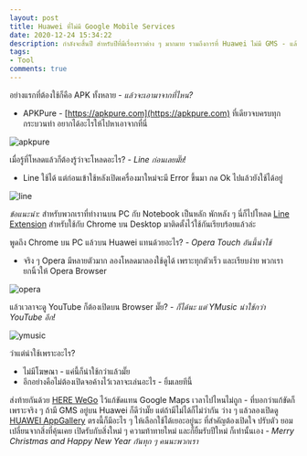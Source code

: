 ```yaml
---
layout: post
title: Huawei ที่ไม่มี Google Mobile Services
date: 2020-12-24 15:34:22
description: กำลังจะสิ้นปี สำหรับปีที่มีเรื่องราวต่าง ๆ มากมาย รวมถึงการที่ Huawei ไม่มี GMS - แล้วเราใช้อะไรแทนไปบ้าง?
tags:
- Tool
comments: true
---
```

อย่างแรกที่ต้องใช้ก็คือ APK ทั้งหลาย - *แล้วจะเอามาจากที่ไหน?*
- APKPure - [https://apkpure.com](https://apkpure.com) ที่เดียวจบครบทุกกระบวนท่า อยากได้อะไรให้ไปหาเอาจากที่นี่

![apkpure](https://res.cloudinary.com/sdees-reallife/image/upload/v1608799484/apkpure.png)

เมื่อรู้ที่โหลดแล้วก็ต้องรู้ว่าจะโหลดอะไร? - *Line ก่อนเลยมั๊ย!*
- Line ใช้ได้ แต่ก่อนเข้าใช้หลังเปิดเครื่องมาใหม่จะมี Error ขึ้นมา กด Ok ไปแล้วยังใช้ได้อยู่

![line](https://res.cloudinary.com/sdees-reallife/image/upload/v1608799784/line.png)

*ข้อแนะนำ:* สำหรับพวกเราที่ทำงานบน PC กับ Notebook เป็นหลัก พักหลัง ๆ นี่ก็ไปโหลด [Line Extension](https://chrome.google.com/webstore/detail/line/ophjlpahpchlmihnnnihgmmeilfjmjjc?hl=en) สำหรับใช้กับ Chrome บน Desktop มาติดตั้งไว้ใช้กันเรียบร้อยแล้วล่ะ

พูดถึง Chrome บน PC แล้วบน Huawei แทนด้วยอะไร? - *Opera Touch อันนี้น่าใช้*
- จริง ๆ Opera มีหลายตัวมาก ลองโหลดมาลองใช้ดูได้ เพราะทุกตัวเร็ว และเรียบง่าย พวกเรายกนิ้วให้ Opera Browser

![opera](https://res.cloudinary.com/sdees-reallife/image/upload/v1608801015/opera.png)

แล้วเวลาจะดู YouTube ก็ต้องเปิดบน Browser มั๊ย? - *ก็ได้นะ แต่ YMusic น่าใช้กว่า YouTube อีก!*

![ymusic](https://res.cloudinary.com/sdees-reallife/image/upload/v1608801893/ymusic.png)

ว่าแต่น่าใช้เพราะอะไร?
- ไม่มีโฆษณา - แค่นี้ก็น่าใช้กว่าแล้วมั๊ย
- อีกอย่างคือไม่ต้องเปิดจอค้างไว้เวลาจะเล่นอะไร - ยิ้มเลยทีนี้

ส่งท้ายกันด้วย [HERE WeGo](https://apkpure.com/here-wego-%E2%80%93-city-navigation/com.here.app.maps) ไว้แก้ขัดแทน Google Maps เวลาไปไหนไม่ถูก - ที่บอกว่าแก้ขัดก็เพราะจริง ๆ ถ้ามี GMS อยู่บน Huawei ก็ดีว่ามั๊ย แต่ถ้ามีไม่ได้ก็ไม่ว่ากัน ว่าง ๆ แล้วลองเปิดดู [HUAWEI AppGallery](https://appgallery.huawei.com/#/Featured) ตรงนี้ก็มีอะไร ๆ ให้เลือกใช้ได้เยอะอยู่นะ ที่สำคัญต้องเปิดใจ ปรับตัว ยอมเปลี่ยนจากสิ่งที่คุ้นเคย เปิดรับกับสิ่งใหม่ ๆ ความท้าทายใหม่ และก็ยิ้มรับปีใหม่ ก็เท่านั้นเอง - *Merry Christmas and Happy New Year กันทุก ๆ คนนะพวกเรา*
